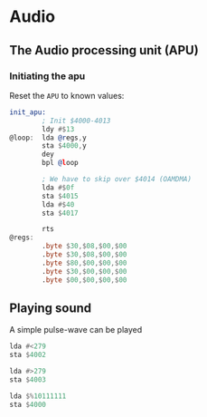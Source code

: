 # Audio

## The Audio processing unit (APU)

### Initiating the apu

Reset the `APU` to known values:

```asm
init_apu:
        ; Init $4000-4013
        ldy #$13
@loop:  lda @regs,y
        sta $4000,y
        dey
        bpl @loop

        ; We have to skip over $4014 (OAMDMA)
        lda #$0f
        sta $4015
        lda #$40
        sta $4017

        rts
@regs:
        .byte $30,$08,$00,$00
        .byte $30,$08,$00,$00
        .byte $80,$00,$00,$00
        .byte $30,$00,$00,$00
        .byte $00,$00,$00,$00
```

## Playing sound

A simple pulse-wave can be played

```asm
lda #<279
sta $4002

lda #>279
sta $4003

lda $%10111111
sta $4000

```
